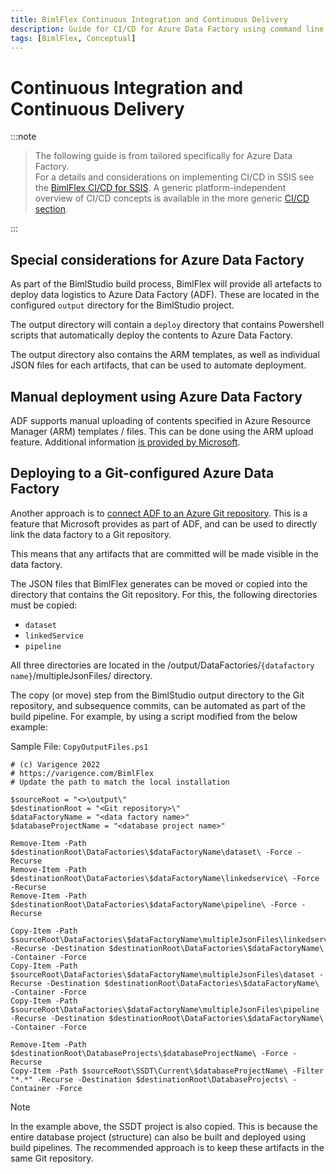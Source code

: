 ```yaml
---
title: BimlFlex Continuous Integration and Continuous Delivery
description: Guide for CI/CD for Azure Data Factory using command line scripts and changes through a build server pipeline
tags: [BimlFlex, Conceptual]
---
```

# Continuous Integration and Continuous Delivery
:::note


> The following guide is from tailored specifically for Azure Data Factory.  
> For a details and considerations on implementing CI/CD in SSIS see the [BimlFlex CI/CD for SSIS](bimlflex-ssis-continuous-integration-and-continuous-delivery).
> A generic platform-independent overview of CI/CD concepts is available in the more generic [CI/CD section](bimlflex-continuous-integration-and-delivery).

:::


## Special considerations for Azure Data Factory

As part of the BimlStudio build process, BimlFlex will provide all artefacts to deploy data logistics to Azure Data Factory (ADF). These are located in the configured `output` directory for the BimlStudio project.

The output directory will contain a `deploy` directory that contains Powershell scripts that automatically deploy the contents to Azure Data Factory.

The output directory also contains the ARM templates, as well as individual JSON files for each artifacts, that can be used to automate deployment.

## Manual deployment using Azure Data Factory

ADF supports manual uploading of contents specified in Azure Resource Manager (ARM) templates / files. This can be done using the ARM upload feature. Additional information [is provided by Microsoft](https://docs.microsoft.com/en-us/azure/data-factory/quickstart-create-data-factory-resource-manager-template).

## Deploying to a Git-configured Azure Data Factory

Another approach is to [connect ADF to an Azure Git repository](https://docs.microsoft.com/en-us/azure/data-factory/source-control). This is a feature that Microsoft provides as part of ADF, and can be used to directly link the data factory to a Git repository.

This means that any artifacts that are committed will be made visible in the data factory.

The JSON files that BimlFlex generates can be moved or copied into the directory that contains the Git repository. For this, the following directories must be copied:

* `dataset`
* `linkedService`
* `pipeline`

All three directories are located in the /output/DataFactories/`{datafactory name}`/multipleJsonFiles/ directory.

The copy (or move) step from the BimlStudio output directory to the Git repository, and subsequence commits, can be automated as part of the build pipeline. For example, by using a script modified from the below example:

Sample File: `CopyOutputFiles.ps1`

```batch
# (c) Varigence 2022
# https://varigence.com/BimlFlex
# Update the path to match the local installation

$sourceRoot = "<>\output\"
$destinationRoot = "<Git repository>\"
$dataFactoryName = "<data factory name>"
$databaseProjectName = "<database project name>"

Remove-Item -Path $destinationRoot\DataFactories\$dataFactoryName\dataset\ -Force -Recurse
Remove-Item -Path $destinationRoot\DataFactories\$dataFactoryName\linkedservice\ -Force -Recurse
Remove-Item -Path $destinationRoot\DataFactories\$dataFactoryName\pipeline\ -Force -Recurse

Copy-Item -Path $sourceRoot\DataFactories\$dataFactoryName\multipleJsonFiles\linkedservice -Recurse -Destination $destinationRoot\DataFactories\$dataFactoryName\ -Container -Force
Copy-Item -Path $sourceRoot\DataFactories\$dataFactoryName\multipleJsonFiles\dataset -Recurse -Destination $destinationRoot\DataFactories\$dataFactoryName\ -Container -Force
Copy-Item -Path $sourceRoot\DataFactories\$dataFactoryName\multipleJsonFiles\pipeline -Recurse -Destination $destinationRoot\DataFactories\$dataFactoryName\ -Container -Force

Remove-Item -Path $destinationRoot\DatabaseProjects\$databaseProjectName\ -Force -Recurse
Copy-Item -Path $sourceRoot\SSDT\Current\$databaseProjectName\ -Filter "*.*" -Recurse -Destination $destinationRoot\DatabaseProjects\ -Container -Force
```

> [!NOTE]
> In the example above, the SSDT project is also copied. This is because the entire database project (structure) can also be built and deployed using build pipelines. The recommended approach is to keep these artifacts in the same Git repository.